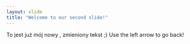 ```yaml
---
layout: slide
title: "Welcome to our second slide!"
---
```

To jest już mój nowy , zmieniony tekst ;)
Use the left arrow to go back!
